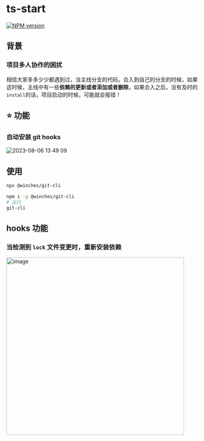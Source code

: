 # ts-start

[![NPM version](https://img.shields.io/npm/v/pkg-name?color=a1b858&label=)](https://www.npmjs.com/package/pkg-name)

## 背景
### 项目多人协作的困扰

相信大家多多少少都遇到过，当主线分支的代码，合入到自己的分支的时候，如果这时候，主线中有一些**依赖的更新或者添加或者删除**，如果合入之后，没有及时的`install`的话，项目启动的时候，可能就会报错！

## ⭐️ 功能
### 自动安装 git hooks

![2023-08-06 13 49 09](https://github.com/winchesHe/git-cli/assets/96854855/98f40324-63fd-454c-abf2-5eb37d51e380)

## 使用

```bash
npx @winches/git-cli
```

```bash
npm i -g @winches/git-cli
# 运行
git-cli
```

## hooks 功能

### 当检测到 `lock` 文件变更时，重新安装依赖

<img width="468" alt="image" src="https://github.com/winchesHe/git-cli/assets/96854855/26565e15-0700-4715-8fc9-fba6a733669b">
